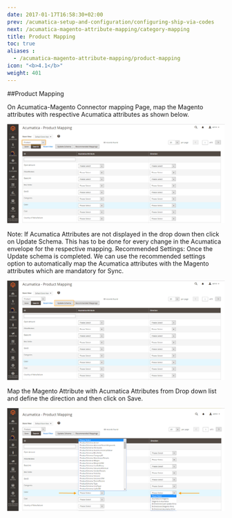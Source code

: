 ```yaml
---
date: 2017-01-17T16:58:30+02:00
prev: /acumatica-setup-and-configuration/configuring-ship-via-codes
next: /acumatica-magento-attribute-mapping/category-mapping
title: Product Mapping
toc: true
aliases :
  - /acumatica-magento-attribute-mapping/product-mapping
icon: "<b>4.1</b>"
weight: 401
---
```


##Product Mapping

<p>On Acumatica-Magento Connector mapping Page, map the Magento attributes with respective Acumatica attributes as shown below.</p>

![product-mapping](images/product-mapping.png?classes=shadow)

<p>Note: If Acumatica Attributes are not displayed in the drop down then click on Update Schema. This has to be done for every change in the Acumatica envelope for the respective mapping.
Recommended Settings: Once the Update schema is completed.  We can use the recommended settings option to automatically map the Acumatica attributes with the Magento attributes which are mandatory for Sync.
</p>

![product-mapping](images/product-mapping-1.png?classes=shadow)

<p>Map the Magento Attribute with Acumatica Attributes from Drop down list and define the direction and then click on Save.</p>

![product-mapping](images/product-mapping-2.png?classes=shadow)
